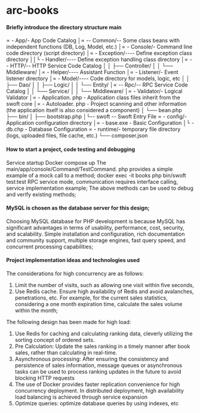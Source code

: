 # arc-books

#### Briefly introduce the directory structure main
∝ - App/- App Code Catalog
│∝ -- Common/-- Some class beans with independent functions (DB, Log, Model, etc.)
│∝ - Console/- Command line code directory (script directory)
│∝ - Exception/---- Define exception class directory
││└ - Handler/---- Define exception handling class directory
│∝ -- HTTP/-- HTTP Service Code Catalog
│   │   ├── Controller/
│   │   └── Middleware/
│∝ - Helper/---- Assistant Function
│∝ - Listener/- Event listener directory
│∝ - Model/---- Code directory for models, logic, etc
│   │   ├── Dao/
│   │   ├── Logic/
│   │   └── Entity/
│∝ -- Rpc/-- RPC Service Code Catalog
│   │   └── Service/
│   │   └── Middleware/
│∝ - Validator/- Logical Validator
│∝ - Application. php - Application class files inherit from the swoft core
│∝ - Autoloader. php - Project scanning and other information (the application itself is also considered a component)
│   └── bean.php
├── bin/
│   ├── bootstrap.php
│└-- swoft -- Swoft Entry File
∝ - config/- Application configuration directory
│∝ - base.exe - Basic Configuration
│└ - db.chp - Database Configuration
∝ - runtime/- temporary file directory (logs, uploaded files, file cache, etc.)
└── composer.json

#### How to start a project, code testing and debugging
Service startup Docker compose up
The main/app/console/Command/TestCommand. php provides a simple example of a mock call to a method;
docker exec -it books php bin/swoft test:test
RPC service mode, communication requires interface calling, service implementation example; The above methods can be used to debug and verify existing methods;

#### MySQL is chosen as the database server for this design;
Choosing MySQL database for PHP development is because MySQL has significant advantages in terms of usability, performance, cost, security, and scalability.
Simple installation and configuration, rich documentation and community support, multiple storage engines, fast query speed, and concurrent processing capabilities;

#### Project implementation ideas and technologies used
The considerations for high concurrency are as follows:
1. Limit the number of visits, such as allowing one visit within five seconds,
2. Use Redis cache. Ensure high availability of Redis and avoid avalanches, penetrations, etc. For example, for the current sales statistics, considering a one month expiration time, calculate the sales volume within the month;
   
The following design has been made for high load:
1. Use Redis for caching and calculating ranking data, cleverly utilizing the sorting concept of ordered sets.
2. Pre Calculation: Update the sales ranking in a timely manner after book sales, rather than calculating in real-time.
3. Asynchronous processing: After ensuring the consistency and persistence of sales information, message queues or asynchronous tasks can be used to process ranking updates in the future to avoid blocking HTTP requests
4. The use of Docker provides faster replication convenience for high concurrency deployment. In distributed deployment, high availability load balancing is achieved through service expansion
5. Optimize queries: optimize database queries by using indexes, etc